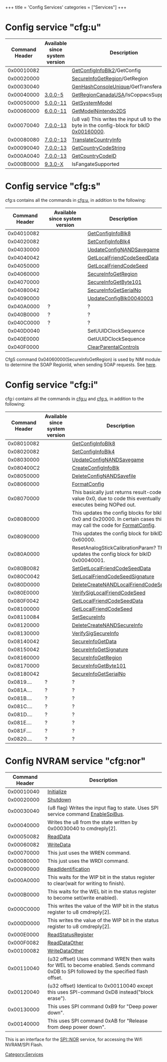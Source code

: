 +++
title = 'Config Services'
categories = ["Services"]
+++

# Config service "cfg:u"

| Command Header | Available since system version  | Description                                                                                                                 |
|----------------|---------------------------------|-----------------------------------------------------------------------------------------------------------------------------|
| 0x00010082     |                                 | [GetConfigInfoBlk2](CfgS:GetConfigInfoBlk2 "wikilink")/GetConfig                                                            |
| 0x00020000     |                                 | [SecureInfoGetRegion](Cfg:SecureInfoGetRegion "wikilink")/GetRegion                                                         |
| 0x00030040     |                                 | [GenHashConsoleUnique](Cfg:GenHashConsoleUnique "wikilink")/GetTransferableId                                               |
| 0x00040000     | [3.0.0-5](3.0.0-5 "wikilink")   | [GetRegionCanadaUSA](Cfg:GetRegionCanadaUSA "wikilink")/IsCoppacsSupported                                                  |
| 0x00050000     | [5.0.0-11](5.0.0-11 "wikilink") | [GetSystemModel](Cfg:GetSystemModel "wikilink")                                                                             |
| 0x00060000     | [6.0.0-11](6.0.0-11 "wikilink") | [GetModelNintendo2DS](Cfg:GetModelNintendo2DS "wikilink")                                                                   |
| 0x00070040     | [7.0.0-13](7.0.0-13 "wikilink") | (u8 val) This writes the input u8 to the first byte in the config-block for blkID [0x00160000](Config_Savegame "wikilink"). |
| 0x00080080     | [7.0.0-13](7.0.0-13 "wikilink") | [TranslateCountryInfo](Cfg:TranslateCountryInfo "wikilink")                                                                 |
| 0x00090040     | [7.0.0-13](7.0.0-13 "wikilink") | [GetCountryCodeString](Cfg:GetCountryCodeString "wikilink")                                                                 |
| 0x000A0040     | [7.0.0-13](7.0.0-13 "wikilink") | [GetCountryCodeID](Cfg:GetCountryCodeID "wikilink")                                                                         |
| 0x000B0000     | [9.3.0-X](9.3.0-21 "wikilink")  | IsFangateSupported                                                                                                          |

# Config service "cfg:s"

cfg:s contains all the commands in [cfg:u](#cfg:u "wikilink"), in
addition to the following:

| Command Header | Available since system version | Description                                                             |
|----------------|--------------------------------|-------------------------------------------------------------------------|
| 0x04010082     |                                | [GetConfigInfoBlk8](CfgS:GetConfigInfoBlk8 "wikilink")                  |
| 0x04020082     |                                | [SetConfigInfoBlk4](CfgS:SetConfigInfoBlk4 "wikilink")                  |
| 0x04030000     |                                | [UpdateConfigNANDSavegame](Cfg:UpdateConfigNANDSavegame "wikilink")     |
| 0x04040042     |                                | [GetLocalFriendCodeSeedData](Cfg:GetLocalFriendCodeSeedData "wikilink") |
| 0x04050000     |                                | [GetLocalFriendCodeSeed](CfgS:GetLocalFriendCodeSeed "wikilink")        |
| 0x04060000     |                                | [SecureInfoGetRegion](Cfg:SecureInfoGetRegion "wikilink")               |
| 0x04070000     |                                | [SecureInfoGetByte101](CfgS:SecureInfoGetByte101 "wikilink")            |
| 0x04080042     |                                | [SecureInfoGetSerialNo](CfgS:SecureInfoGetSerialNo "wikilink")          |
| 0x04090000     |                                | [UpdateConfigBlk00040003](Cfg:UpdateConfigBlk00040003 "wikilink")       |
| 0x040A0000     | ?                              | ?                                                                       |
| 0x040B0000     | ?                              | ?                                                                       |
| 0x040C0000     | ?                              | ?                                                                       |
| 0x040D0040     |                                | SetUUIDClockSequence                                                    |
| 0x040E0000     |                                | GetUUIDClockSequence                                                    |
| 0x040F0000     |                                | [ClearParentalControls](CfgS:ClearParentalControls "wikilink")          |

CfgS command 0x04060000(SecureInfoGetRegion) is used by NIM module to
determine the SOAP RegionId, when sending SOAP requests. See
[here](Nandrw/sys/SecureInfo_A "wikilink").

# Config service "cfg:i"

cfg:i contains all the commands in [cfg:u](#cfg:u "wikilink") and
[cfg:s](#cfg:s "wikilink"), in addition to the following:

| Command Header | Available since system version | Description                                                                                                                                          |
|----------------|--------------------------------|------------------------------------------------------------------------------------------------------------------------------------------------------|
| 0x08010082     |                                | [GetConfigInfoBlk8](CfgS:GetConfigInfoBlk8 "wikilink")                                                                                               |
| 0x08020082     |                                | [SetConfigInfoBlk4](CfgS:SetConfigInfoBlk4 "wikilink")                                                                                               |
| 0x08030000     |                                | [UpdateConfigNANDSavegame](Cfg:UpdateConfigNANDSavegame "wikilink")                                                                                  |
| 0x080400C2     |                                | [CreateConfigInfoBlk](CfgI:CreateConfigInfoBlk "wikilink")                                                                                           |
| 0x08050000     |                                | [DeleteConfigNANDSavefile](CfgI:DeleteConfigNANDSavefile "wikilink")                                                                                 |
| 0x08060000     |                                | [FormatConfig](CfgI:FormatConfig "wikilink")                                                                                                         |
| 0x08070000     |                                | This basically just returns result-code value 0x0, due to code this eventually executes being NOPed out.                                             |
| 0x08080000     |                                | This updates the config blocks for blkIDs 0x0 and 0x20000. In certain cases this may call the code for [FormatConfig](CfgI:FormatConfig "wikilink"). |
| 0x08090000     |                                | This updates the config block for blkID 0x60000.                                                                                                     |
| 0x080A0000     |                                | ResetAnalogStickCalibrationParam? This updates the config block for blkID 0x00040001.                                                                |
| 0x080B0082     |                                | [SetGetLocalFriendCodeSeedData](CfgI:SetGetLocalFriendCodeSeedData "wikilink")                                                                       |
| 0x080C0042     |                                | [SetLocalFriendCodeSeedSignature](CfgI:SetLocalFriendCodeSeedSignature "wikilink")                                                                   |
| 0x080D0000     |                                | [DeleteCreateNANDLocalFriendCodeSeed](CfgI:DeleteCreateNANDLocalFriendCodeSeed "wikilink")                                                           |
| 0x080E0000     |                                | [VerifySigLocalFriendCodeSeed](CfgI:VerifySigLocalFriendCodeSeed "wikilink")                                                                         |
| 0x080F0042     |                                | [GetLocalFriendCodeSeedData](Cfg:GetLocalFriendCodeSeedData "wikilink")                                                                              |
| 0x08100000     |                                | [GetLocalFriendCodeSeed](CfgS:GetLocalFriendCodeSeed "wikilink")                                                                                     |
| 0x08110084     |                                | [SetSecureInfo](CfgI:SetSecureInfo "wikilink")                                                                                                       |
| 0x08120000     |                                | [DeleteCreateNANDSecureInfo](CfgI:DeleteCreateNANDSecureInfo "wikilink")                                                                             |
| 0x08130000     |                                | [VerifySigSecureInfo](CfgI:VerifySigSecureInfo "wikilink")                                                                                           |
| 0x08140042     |                                | [SecureInfoGetData](CfgI:SecureInfoGetData "wikilink")                                                                                               |
| 0x08150042     |                                | [SecureInfoGetSignature](CfgI:SecureInfoGetSignature "wikilink")                                                                                     |
| 0x08160000     |                                | [SecureInfoGetRegion](Cfg:SecureInfoGetRegion "wikilink")                                                                                            |
| 0x08170000     |                                | [SecureInfoGetByte101](CfgS:SecureInfoGetByte101 "wikilink")                                                                                         |
| 0x08180042     |                                | [SecureInfoGetSerialNo](CfgS:SecureInfoGetSerialNo "wikilink")                                                                                       |
| 0x0819....     | ?                              | ?                                                                                                                                                    |
| 0x081A....     | ?                              | ?                                                                                                                                                    |
| 0x081B....     | ?                              | ?                                                                                                                                                    |
| 0x081C....     | ?                              | ?                                                                                                                                                    |
| 0x081D....     | ?                              | ?                                                                                                                                                    |
| 0x081E....     | ?                              | ?                                                                                                                                                    |
| 0x081F....     | ?                              | ?                                                                                                                                                    |
| 0x0820....     | ?                              | ?                                                                                                                                                    |

# Config NVRAM service "cfg:nor"

| Command Header | Description                                                                                                                            |
|----------------|----------------------------------------------------------------------------------------------------------------------------------------|
| 0x00010040     | [Initialize](CfgNor:Initialize "wikilink")                                                                                             |
| 0x00020000     | [Shutdown](CfgNor:Shutdown "wikilink")                                                                                                 |
| 0x00030040     | (u8 flag) Writes the input flag to state. Uses SPI service command [EnableSpiBus](SPI_Services "wikilink").                            |
| 0x00040000     | Writes the u8 from the state written by 0x00030040 to cmdreply\[2\].                                                                   |
| 0x00050082     | [ReadData](CfgNor:ReadData "wikilink")                                                                                                 |
| 0x00060082     | [WriteData](CfgNor:WriteData "wikilink")                                                                                               |
| 0x00070000     | This just uses the WREN command.                                                                                                       |
| 0x00080000     | This just uses the WRDI command.                                                                                                       |
| 0x00090000     | [ReadIdentification](CfgNor:ReadIdentification "wikilink")                                                                             |
| 0x000A0000     | This waits for the WIP bit in the status register to clear(wait for writing to finish).                                                |
| 0x000B0000     | This waits for the WEL bit in the status register to become set(write enabled).                                                        |
| 0x000C0000     | This writes the value of the WIP bit in the status register to u8 cmdreply\[2\].                                                       |
| 0x000D0000     | This writes the value of the WIP bit in the status register to u8 cmdreply\[2\].                                                       |
| 0x000E0000     | [ReadStatusRegister](CfgNor:ReadStatusRegister "wikilink")                                                                             |
| 0x000F0082     | [ReadDataOther](CfgNor:ReadDataOther "wikilink")                                                                                       |
| 0x00100082     | [WriteDataOther](CfgNor:WriteDataOther "wikilink")                                                                                     |
| 0x00110040     | (u32 offset) Uses command WREN then waits for WEL to become enabled. Sends command 0xDB to SPI followed by the specified flash offset. |
| 0x00120040     | (u32 offset) Identical to 0x00110040 except this uses SPI-command 0xD8 instead("block erase").                                         |
| 0x00130000     | This uses SPI command 0xB9 for "Deep power down".                                                                                      |
| 0x00140000     | This uses SPI command 0xAB for "Release from deep power down".                                                                         |

This is an interface for the [SPI::NOR](SPI::NOR "wikilink") service,
for accessing the Wifi NVRAM/SPI Flash.

[Category:Services](Category:Services "wikilink")
